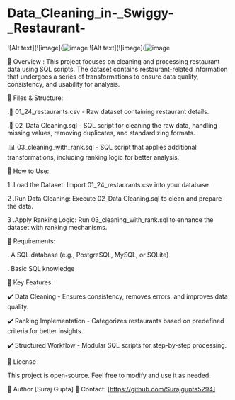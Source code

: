 # Data_Cleaning_in-_Swiggy-_Restaurant-

![Alt text](![image](![image](https://github.com/user-attachments/assets/d0ab9be2-3143-42ea-a54e-ea3b8613d639)
![Alt text](![image](![image](https://github.com/user-attachments/assets/bf3355df-e5ec-4c89-8cf6-e7673d7b31df)


📌 Overview :
  This project focuses on cleaning and processing restaurant data using SQL scripts. The dataset contains restaurant-related information that undergoes a series of transformations to ensure data quality, 
   consistency, and usability for analysis.

📂 Files & Structure:

.📄 01_24_restaurants.csv - Raw dataset containing restaurant details.

.📝 02_Data Cleaning.sql - SQL script for cleaning the raw data, handling missing values, removing duplicates, and standardizing formats.

.📊 03_cleaning_with_rank.sql - SQL script that applies additional transformations, including ranking logic for better analysis.

🚀 How to Use:

1 .Load the Dataset: Import 01_24_restaurants.csv into your database.

2 .Run Data Cleaning: Execute 02_Data Cleaning.sql to clean and prepare the data.

3 .Apply Ranking Logic: Run 03_cleaning_with_rank.sql to enhance the dataset with ranking mechanisms.

🔧 Requirements:

  . A SQL database (e.g., PostgreSQL, MySQL, or SQLite)

  . Basic SQL knowledge

🎯 Key Features:

✔️ Data Cleaning - Ensures consistency, removes errors, and improves data quality.

✔️ Ranking Implementation - Categorizes restaurants based on predefined criteria for better insights.

✔️ Structured Workflow - Modular SQL scripts for step-by-step processing.

📜 License

This project is open-source. Feel free to modify and use it as needed.

👤 Author
[Suraj Gupta]
📧 Contact: [https://github.com/Surajgupta5294]


